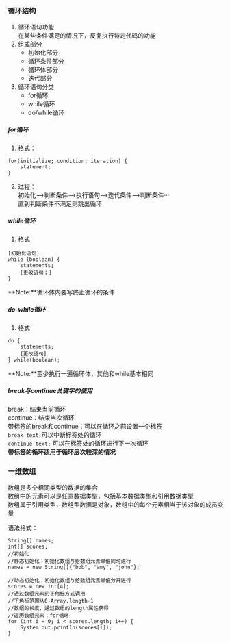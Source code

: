 ### 循环结构
1. 循环语句功能    
在某些条件满足的情况下，反复执行特定代码的功能
2. 组成部分
	* 初始化部分
	* 循环条件部分
	* 循环体部分
	* 迭代部分
3. 循环语句分类
	* for循环
	* while循环
	* do/while循环     

##### for循环
1. 格式：
```
for(initialize; condition; iteration) {
	statement;
}
```
2. 过程：     
初始化-->判断条件-->执行语句-->迭代条件-->判断条件···     
直到判断条件不满足则跳出循环

##### while循环
1. 格式
```
[初始化语句]
while (boolean) {
	statements;
	[更改语句；]
}
```
**Note:**循环体内要写终止循环的条件

##### do-while循环
1. 格式
```
do {
	statements;
	[更改语句]
} while(boolean);
```
**Note:**至少执行一遍循环体，其他和while基本相同

##### break与continue关键字的使用
break：结束当前循环         
continue：结束当次循环     
带标签的break和continue：可以在循环之前设置一个标签    
`break text;`可以中断标签处的循环    
`continue text;` 可以在标签处的循环进行下一次循环    
__带标签的循环适用于循环层次较深的情况__

### 一维数组
数组是多个相同类型的数据的集合            
数组中的元素可以是任意数据类型，包括基本数据类型和引用数据类型     
数组属于引用类型，数组型数据是对象，数组中的每个元素相当于该对象的成员变量 

语法格式：      
```
String[] names;
int[] scores;
//初始化
//静态初始化：初始化数组与给数组元素赋值同时进行
names = new String[]{"bob", "amy", "john"};

//动态初始化：初始化数组与给数组元素赋值分开进行
scores = new int[4];
//通过数组元素的下角标方式调用
//下角标范围从0-Array.length-1
//数组的长度，通过数组的length属性获得
//遍历数组元素：for循环
for (int i = 0; i < scores.length; i++) {
	System.out.println(scores[i]);
}
```       

